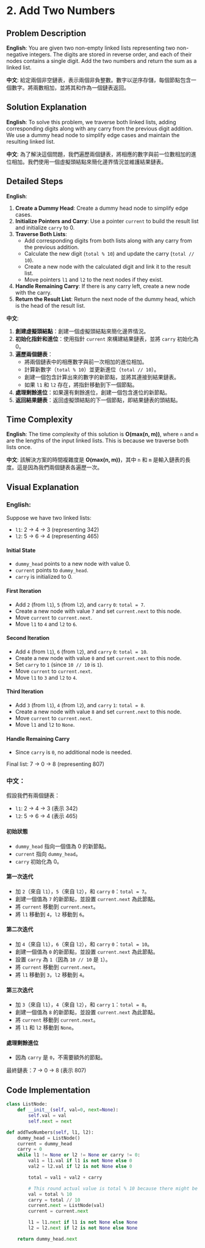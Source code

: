 # 2. Add Two Numbers 

## Problem Description 

**English**:
You are given two non-empty linked lists representing two non-negative integers. The digits are stored in reverse order, and each of their nodes contains a single digit. Add the two numbers and return the sum as a linked list.

**中文**:
給定兩個非空鏈表，表示兩個非負整數。數字以逆序存儲，每個節點包含一個數字。將兩數相加，並將其和作為一個鏈表返回。

## Solution Explanation 

**English**:
To solve this problem, we traverse both linked lists, adding corresponding digits along with any carry from the previous digit addition. We use a dummy head node to simplify edge cases and maintain the resulting linked list.

**中文**:
為了解決這個問題，我們遍歷兩個鏈表，將相應的數字與前一位數相加的進位相加。我們使用一個虛擬頭結點來簡化邊界情況並維護結果鏈表。

## Detailed Steps 

**English**:
1. **Create a Dummy Head**: Create a dummy head node to simplify edge cases.
2. **Initialize Pointers and Carry**: Use a pointer `current` to build the result list and initialize `carry` to 0.
3. **Traverse Both Lists**:
    - Add corresponding digits from both lists along with any carry from the previous addition.
    - Calculate the new digit (`total % 10`) and update the carry (`total // 10`).
    - Create a new node with the calculated digit and link it to the result list.
    - Move pointers `l1` and `l2` to the next nodes if they exist.
4. **Handle Remaining Carry**: If there is any carry left, create a new node with the carry.
5. **Return the Result List**: Return the next node of the dummy head, which is the head of the result list.

**中文**:
1. **創建虛擬頭結點**：創建一個虛擬頭結點來簡化邊界情況。
2. **初始化指針和進位**：使用指針 `current` 來構建結果鏈表，並將 `carry` 初始化為 0。
3. **遍歷兩個鏈表**：
    - 將兩個鏈表中的相應數字與前一次相加的進位相加。
    - 計算新數字（`total % 10`）並更新進位（`total // 10`）。
    - 創建一個包含計算出來的數字的新節點，並將其連接到結果鏈表。
    - 如果 `l1` 和 `l2` 存在，將指針移動到下一個節點。
4. **處理剩餘進位**：如果還有剩餘進位，創建一個包含進位的新節點。
5. **返回結果鏈表**：返回虛擬頭結點的下一個節點，即結果鏈表的頭結點。

## Time Complexity 

**English**:
The time complexity of this solution is **O(max(n, m))**, where `n` and `m` are the lengths of the input linked lists. This is because we traverse both lists once.

**中文**:
該解決方案的時間複雜度是 **O(max(n, m))**，其中 `n` 和 `m` 是輸入鏈表的長度。這是因為我們兩個鏈表各遍歷一次。

## Visual Explanation 

### English:

Suppose we have two linked lists:

- `l1`: 2 -> 4 -> 3 (representing 342)
- `l2`: 5 -> 6 -> 4 (representing 465)

#### Initial State
- `dummy_head` points to a new node with value 0.
- `current` points to `dummy_head`.
- `carry` is initialized to 0.

#### First Iteration
- Add `2` (from `l1`), `5` (from `l2`), and `carry` `0`: `total = 7`.
- Create a new node with value `7` and set `current.next` to this node.
- Move `current` to `current.next`.
- Move `l1` to `4` and `l2` to `6`.

#### Second Iteration
- Add `4` (from `l1`), `6` (from `l2`), and `carry` `0`: `total = 10`.
- Create a new node with value `0` and set `current.next` to this node.
- Set `carry` to `1` (since `10 // 10` is `1`).
- Move `current` to `current.next`.
- Move `l1` to `3` and `l2` to `4`.

#### Third Iteration
- Add `3` (from `l1`), `4` (from `l2`), and `carry` `1`: `total = 8`.
- Create a new node with value `8` and set `current.next` to this node.
- Move `current` to `current.next`.
- Move `l1` and `l2` to `None`.

#### Handle Remaining Carry
- Since `carry` is `0`, no additional node is needed.

Final list: 7 -> 0 -> 8 (representing 807)

### 中文：

假設我們有兩個鏈表：

- `l1`: 2 -> 4 -> 3 (表示 342)
- `l2`: 5 -> 6 -> 4 (表示 465)

#### 初始狀態
- `dummy_head` 指向一個值為 0 的新節點。
- `current` 指向 `dummy_head`。
- `carry` 初始化為 0。

#### 第一次迭代
- 加 `2`（來自 `l1`），`5`（來自 `l2`），和 `carry` `0`：`total = 7`。
- 創建一個值為 `7` 的新節點，並設置 `current.next` 為此節點。
- 將 `current` 移動到 `current.next`。
- 將 `l1` 移動到 `4`，`l2` 移動到 `6`。

#### 第二次迭代
- 加 `4`（來自 `l1`），`6`（來自 `l2`），和 `carry` `0`：`total = 10`。
- 創建一個值為 `0` 的新節點，並設置 `current.next` 為此節點。
- 設置 `carry` 為 `1`（因為 `10 // 10` 是 `1`）。
- 將 `current` 移動到 `current.next`。
- 將 `l1` 移動到 `3`，`l2` 移動到 `4`。

#### 第三次迭代
- 加 `3`（來自 `l1`），`4`（來自 `l2`），和 `carry` `1`：`total = 8`。
- 創建一個值為 `8` 的新節點，並設置 `current.next` 為此節點。
- 將 `current` 移動到 `current.next`。
- 將 `l1` 和 `l2` 移動到 `None`。

#### 處理剩餘進位
- 因為 `carry` 是 `0`，不需要額外的節點。

最終鏈表：7 -> 0 -> 8 (表示 807)

## Code Implementation 

```python
class ListNode:
    def __init__(self, val=0, next=None):
        self.val = val
        self.next = next

def addTwoNumbers(self, l1, l2):
    dummy_head = ListNode()
    current = dummy_head
    carry = 0
    while l1 != None or l2 != None or carry != 0:
        val1 = l1.val if l1 is not None else 0
        val2 = l2.val if l2 is not None else 0

        total = val1 + val2 + carry

        # This round actual value is total % 10 because there might be a carry
        val = total % 10
        carry = total // 10
        current.next = ListNode(val)
        current = current.next

        l1 = l1.next if l1 is not None else None
        l2 = l2.next if l2 is not None else None

    return dummy_head.next
